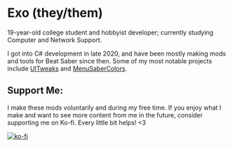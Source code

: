 # Exo (they/them)
19-year-old college student and hobbyist developer; currently studying Computer and Network Support.

I got into C# development in late 2020, and have been mostly making mods and tools for Beat Saber since then. Some of my most notable projects include [UITweaks](https://github.com/Exomanz/UITweaks) and [MenuSaberColors](https://github.com/Exomanz/MenuSaberColors). 

## Support Me:
I make these mods voluntarily and during my free time. If you enjoy what I make and want to see more content from me in the future, consider supporting me on Ko-fi. Every little bit helps! <3

[![ko-fi](https://ko-fi.com/img/githubbutton_sm.svg)](https://ko-fi.com/O4O675HY1)

<!--
**Exomanz/Exomanz** is a ✨ _special_ ✨ repository because its `README.md` (this file) appears on your GitHub profile.

Here are some ideas to get you started:

- 🔭 I’m currently working on ...
- 🌱 I’m currently learning ...
- 👯 I’m looking to collaborate on ...
- 🤔 I’m looking for help with ...
- 💬 Ask me about ...
- 📫 How to reach me: ...
- 😄 Pronouns: ...
- ⚡ Fun fact: ...
-->
